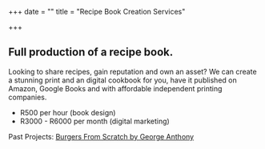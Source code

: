 +++
date = ""
title = "Recipe Book Creation Services"

+++
## Full production of a recipe book.

Looking to share recipes, gain reputation and own an asset? We can create a stunning print and an digital cookbook for you, have it published on Amazon, Google Books and with affordable independent printing companies.

* R500 per hour (book design)
* R3000 - R6000 per month (digital marketing)

Past Projects: [Burgers From Scratch by George Anthony](  https://burgersfromscratch.company.site/)